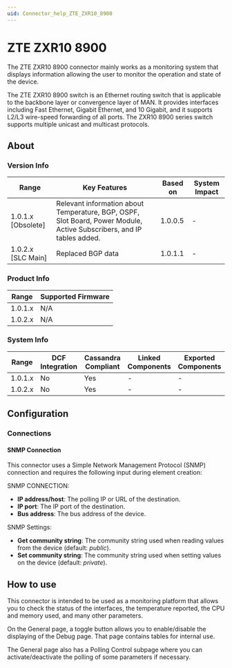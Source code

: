 ```yaml
---
uid: Connector_help_ZTE_ZXR10_8900
---
```


# ZTE ZXR10 8900

The ZTE ZXR10 8900 connector mainly works as a monitoring system that displays information allowing the user to monitor the operation and state of the device.

The ZTE ZXR10 8900 switch is an Ethernet routing switch that is applicable to the backbone layer or convergence layer of MAN. It provides interfaces including Fast Ethernet, Gigabit Ethernet, and 10 Gigabit, and it supports L2/L3 wire-speed forwarding of all ports. The ZXR10 8900 series switch supports multiple unicast and multicast protocols.

## About

### Version Info

| **Range**            | **Key Features**                                                                                                      | **Based on** | **System Impact** |
|----------------------|-----------------------------------------------------------------------------------------------------------------------|--------------|-------------------|
| 1.0.1.x \[Obsolete\] | Relevant information about Temperature, BGP, OSPF, Slot Board, Power Module, Active Subscribers, and IP tables added. | 1.0.0.5      | \-                |
| 1.0.2.x \[SLC Main\] | Replaced BGP data                                                                                                     | 1.0.1.1      | \-                |

### Product Info

| **Range** | **Supported Firmware** |
|-----------|------------------------|
| 1.0.1.x   | N/A                    |
| 1.0.2.x   | N/A                    |

### System Info

| **Range** | **DCF Integration** | **Cassandra Compliant** | **Linked Components** | **Exported Components** |
|-----------|---------------------|-------------------------|-----------------------|-------------------------|
| 1.0.1.x   | No                  | Yes                     | \-                    | \-                      |
| 1.0.2.x   | No                  | Yes                     | \-                    | \-                      |

## Configuration

### Connections

#### SNMP Connection

This connector uses a Simple Network Management Protocol (SNMP) connection and requires the following input during element creation:

SNMP CONNECTION:

- **IP address/host**: The polling IP or URL of the destination.
- **IP port**: The IP port of the destination.
- **Bus address**: The bus address of the device.

SNMP Settings:

- **Get community string**: The community string used when reading values from the device (default: *public*).
- **Set community string**: The community string used when setting values on the device (default: *private*).

## How to use

This connector is intended to be used as a monitoring platform that allows you to check the status of the interfaces, the temperature reported, the CPU and memory used, and many other parameters.

On the General page, a toggle button allows you to enable/disable the displaying of the Debug page. That page contains tables for internal use.

The General page also has a Polling Control subpage where you can activate/deactivate the polling of some parameters if necessary.
